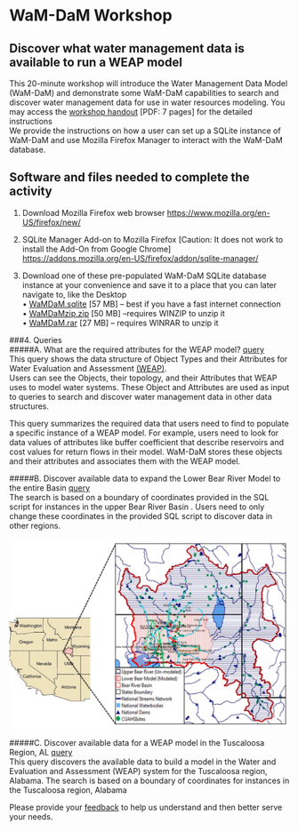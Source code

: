 # WaM-DaM Workshop    
## Discover what water management data is available to run a WEAP model

This 20-minute workshop will introduce the Water Management Data Model (WaM-DaM) and demonstrate some WaM-DaM capabilities to search and discover water management data for use in water resources modeling. You may access the [workshop handout](https://github.com/amabdallah/WaM-DaM/blob/master/02UseCases/UseCasesFiles/Workshop/WaM-DaM_workshop.pdf) [PDF: 7 pages] for the detailed instructions  
We provide the instructions on how a user can set up a SQLite instance of WaM-DaM and use Mozilla Firefox Manager to interact with the WaM-DaM database.

## Software and files needed to complete the activity
1. Download Mozilla Firefox web browser
https://www.mozilla.org/en-US/firefox/new/

2.	SQLite Manager Add-on to Mozilla Firefox [Caution: It does not work to install the Add-On from Google Chrome] 	
https://addons.mozilla.org/en-US/firefox/addon/sqlite-manager/

3. Download one of these pre-populated WaM-DaM SQLite database instance at your convenience and save it to a place that you can later navigate to, like the Desktop    
•	[WaMDaM.sqlite](https://github.com/amabdallah/WaM-DaM/blob/master/02UseCases/UseCasesFiles/Populated_Database/WaMDaM_August19_2015.sqlite?raw=true) [57 MB] – best if you have a fast internet connection  
•	[WaMDaMzip.zip](https://github.com/amabdallah/WaM-DaM/blob/master/02UseCases/UseCasesFiles/Populated_Database/WaMDaM_August19_2015.zip?raw=true) [50 MB] –requires WINZIP to unzip it   
•	[WaMDaM.rar](https://github.com/amabdallah/WaM-DaM/blob/master/02UseCases/UseCasesFiles/Populated_Database/WaMDaM_August19_2015.rar?raw=true) [27 MB] – requires WINRAR to unzip it   


###4. Queries     
#####A.	What are the required attributes for the WEAP model? [query]()      
This query shows the data structure of Object Types and their Attributes for Water Evaluation and Assessment 
<a href="http://www.weap21.org/index.asp" target="_blank">(WEAP)</a>.  
Users can see the Objects, their topology, and their Attributes that WEAP uses to model water systems. These Object and Attributes are used as input to queries to search and discover water management data in other data structures.      

This query summarizes the required data that users need to find to populate a specific instance of a WEAP model. For example, users need to look for data values of attributes like buffer coefficient that describe reservoirs and cost values for return flows in their model. WaM-DaM stores these objects and their attributes and associates them with the WEAP model.   
 
#####B. Discover available data to expand the Lower Bear River Model to the entire Basin [query]()      
The search is based on a boundary of coordinates provided in the SQL script for instances in the upper Bear River Basin . Users need to only change these coordinates in the provided SQL script to discover data in other regions. 

![](https://github.com/amabdallah/WaM-DaM/blob/master/02UseCases/UseCasesFiles/Workshop/ExpandBear.JPG)

#####C. Discover available data for a WEAP model in the Tuscaloosa Region, AL [query]()           
This query discovers the available data to build a model in the Water and Evaluation and Assessment (WEAP) system for the Tuscaloosa region, Alabama. The search is based on a boundary of coordinates for instances in the Tuscaloosa region, Alabama     

Please provide your <a href="https://goo.gl/SLS8vD" target="_blank">feedback</a> to help us understand and then better serve your needs. 
